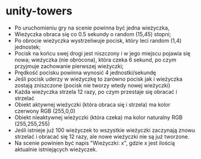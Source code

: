 # unity-towers


- Po uruchomieniu gry na scenie powinna być jedna wieżyczka,
- Wieżyczka obraca się co 0.5 sekundy o random (15,45) stopni;
- Po obrocie wieżyczka wystrzeliwuje pocisk, który leci random (1,4) jednostek;
- Pocisk na końcu swej drogi jest niszczony i w jego miejscu pojawia się nowa;
wieżyczka (nie obrócona), która czeka 6 sekund, po czym przyjmuje zachowanie
pierwszej wieżyczki;
- Prędkość pocisku powinna wynosić 4 jednostki/sekundę
- Jeśli pocisk uderzy w wieżyczkę to zarówno pocisk jak i wieżyczka zostają zniszczone
(pocisk nie tworzy wtedy nowej wieżyczki)
- Każda wieżyczka strzela 12 razy, po czym przestaje się obracać i strzelać
- Obiekt aktywnej wieżyczki (która obraca się i strzela) ma kolor czerwony RGB (255,0,0)
- Obiekt nieaktywnej wieżyczki (która czeka) ma kolor naturalny RGB (255,255,255)
- Jeśli istnieje już 100 wieżyczek to wszystkie wieżyczki zaczynają znowu strzelać i obracać się 12 razy, ale nowe wieżyczki nie są już tworzone.
- Na scenie powinien być napis "Wieżyczki: x", gdzie x jest ilością aktualnie istniejących wieżyczek.
